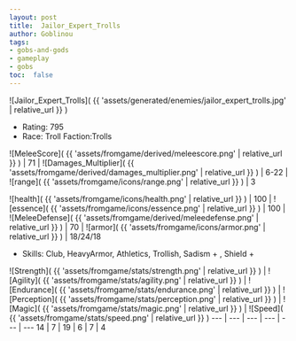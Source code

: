 ```yaml
---
layout: post
title:  Jailor_Expert_Trolls
author: Goblinou
tags:
- gobs-and-gods
- gameplay
- gobs
toc:  false
---
```


![Jailor_Expert_Trolls]( {{ 'assets/generated/enemies/jailor_expert_trolls.jpg' | relative_url }} )
- Rating: 795
- Race: Troll  Faction:Trolls

![MeleeScore]( {{ 'assets/fromgame/derived/meleescore.png' | relative_url }} ) | 71 | ![Damages_Multiplier]( {{ 'assets/fromgame/derived/damages_multiplier.png' | relative_url }} ) | 6-22 | ![range]( {{ 'assets/fromgame/icons/range.png' | relative_url }} ) | 3


![health]( {{ 'assets/fromgame/icons/health.png' | relative_url }} ) | 100 | ![essence]( {{ 'assets/fromgame/icons/essence.png' | relative_url }} ) | 100 | ![MeleeDefense]( {{ 'assets/fromgame/derived/meleedefense.png' | relative_url }} ) | 70 | ![armor]( {{ 'assets/fromgame/icons/armor.png' | relative_url }} ) | 18/24/18

* Skills: Club, HeavyArmor, Athletics, Trollish, Sadism + , Shield + 

![Strength]( {{ 'assets/fromgame/stats/strength.png' | relative_url }} ) | ![Agility]( {{ 'assets/fromgame/stats/agility.png' | relative_url }} ) | ![Endurance]( {{ 'assets/fromgame/stats/endurance.png' | relative_url }} ) | ![Perception]( {{ 'assets/fromgame/stats/perception.png' | relative_url }} ) | ![Magic]( {{ 'assets/fromgame/stats/magic.png' | relative_url }} ) | ![Speed]( {{ 'assets/fromgame/stats/speed.png' | relative_url }} )
--- | --- | --- | --- | --- | ---
14 | 7 | 19 | 6 | 7 | 4
